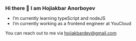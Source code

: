<h3 style="margin: 0;">Hi there 👋 I am Hojiakbar Anorboyev</h3>

- I’m currently learning typeScript and nodeJS
- I’m currently working as a frontend engineer at YouCloud

You can reach out to me via hojiakbardev@gmail.com
<!---
hojiakbaranorboyev/hojiakbaranorboyev is a ✨ special ✨ repository because its `README.md` (this file) appears on your GitHub profile.
You can click the Preview link to take a look at your changes.
--->
